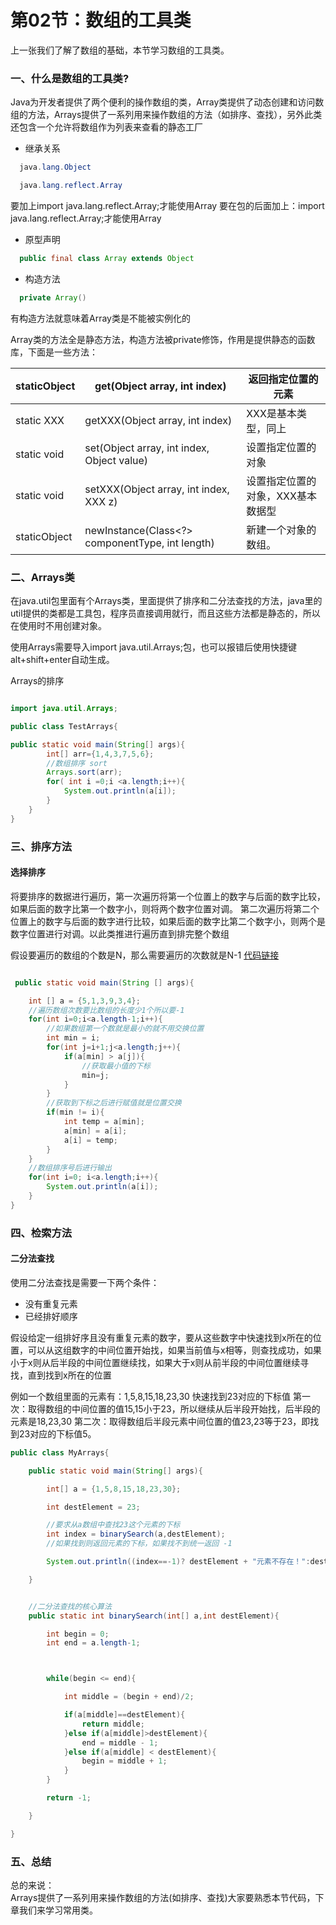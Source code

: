 # 第02节：数组的工具类

上一张我们了解了数组的基础，本节学习数组的工具类。

### 一、什么是数组的工具类?

Java为开发者提供了两个便利的操作数组的类，Array类提供了动态创建和访问数组的方法，Arrays提供了一系列用来操作数组的方法（如排序、查找），另外此类还包含一个允许将数组作为列表来查看的静态工厂

* 继承关系

``` java
  java.lang.Object

  java.lang.reflect.Array
```

  要加上import java.lang.reflect.Array;才能使用Array
  要在包的后面加上：import java.lang.reflect.Array;才能使用Array

* 原型声明
  
``` java
  public final class Array extends Object
```

* 构造方法

```java
  private Array()
```

  有构造方法就意味着Array类是不能被实例化的

  Array类的方法全是静态方法，构造方法被private修饰，作用是提供静态的函数库，下面是一些方法：

|staticObject|get(Object array, int index)|返回指定位置的元素|
|-----------------|---------------|--------------|
|static XXX|getXXX(Object array, int index)|XXX是基本类型，同上|
|static void|set(Object array, int index, Object value)|设置指定位置的对象|
|static void|setXXX(Object array, int index, XXX z)|设置指定位置的对象，XXX基本数据型|
|staticObject|newInstance(Class<?> componentType, int length)|新建一个对象的数组。|

### 二、Arrays类

在java.util包里面有个Arrays类，里面提供了排序和二分法查找的方法，java里的util提供的类都是工具包，程序员直接调用就行，而且这些方法都是静态的，所以在使用时不用创建对象。

使用Arrays需要导入import java.util.Arrays;包，也可以报错后使用快捷键alt+shift+enter自动生成。

Arrays的排序

```java

import java.util.Arrays;

public class TestArrays{

public static void main(String[] args){
        int[] arr={1,4,3,7,5,6};
        //数组排序 sort
        Arrays.sort(arr);
        for( int i =0;i <a.length;i++){
            System.out.println(a[i]);
        }
    }
}
```

### 三、排序方法

#### 选择排序

将要排序的数据进行遍历，第一次遍历将第一个位置上的数字与后面的数字比较，如果后面的数字比第一个数字小，则将两个数字位置对调。
第二次遍历将第二个位置上的数字与后面的数字进行比较，如果后面的数字比第二个数字小，则两个是数字位置进行对调。以此类推进行遍历直到排完整个数组

假设要遍历的数组的个数是N，那么需要遍历的次数就是N-1 [代码链接](https://github.com/xiaozhoulee/java-examples/tree/master/05-数组/第02节：排序方法/company/Array.java)

```java

 public static void main(String [] args){

    int [] a = {5,1,3,9,3,4};
    //遍历数组次数要比数组的长度少1个所以要-1
    for(int i=0;i<a.length-1;i++){
        //如果数组第一个数就是最小的就不用交换位置
        int min = i;
        for(int j=i+1;j<a.length;j++){
            if(a[min] > a[j]){
                //获取最小值的下标
                min=j;
            }
        }
        //获取到下标之后进行赋值就是位置交换
        if(min != i){
            int temp = a[min];
            a[min] = a[i];
            a[i] = temp;
        }
    }
    //数组排序号后进行输出
    for(int i=0; i<a.length;i++){
        System.out.println(a[i]);
    }
}
```

### 四、检索方法

#### 二分法查找

使用二分法查找是需要一下两个条件：

* 没有重复元素
* 已经排好顺序

假设给定一组排好序且没有重复元素的数字，要从这些数字中快速找到x所在的位置，可以从这组数字的中间位置开始找，如果当前值与x相等，则查找成功，如果小于x则从后半段的中间位置继续找，如果大于x则从前半段的中间位置继续寻找，直到找到x所在的位置

例如一个数组里面的元素有：1,5,8,15,18,23,30
快速找到23对应的下标值
第一次：取得数组的中间位置的值15,15小于23，所以继续从后半段开始找，后半段的元素是18,23,30
第二次：取得数组后半段元素中间位置的值23,23等于23，即找到23对应的下标值5。

``` java
public class MyArrays{

    public static void main(String[] args){

        int[] a = {1,5,8,15,18,23,30};

        int destElement = 23;

        //要求从a数组中查找23这个元素的下标
        int index = binarySearch(a,destElement);
        //如果找到则返回元素的下标，如果找不到统一返回 -1

        System.out.println((index==-1)? destElement + "元素不存在！":destElement + "在数组中的下标是：" + index);

    }


    //二分法查找的核心算法
    public static int binarySearch(int[] a,int destElement){

        int begin = 0;
        int end = a.length-1;



        while(begin <= end){

            int middle = (begin + end)/2;

            if(a[middle]==destElement){
                return middle;
            }else if(a[middle]>destElement){
                end = middle - 1;
            }else if(a[middle] < destElement){
                begin = middle + 1;
            }
        }

        return -1;

    }

}
```

### 五、总结

总的来说：  
Arrays提供了一系列用来操作数组的方法(如排序、查找)大家要熟悉本节代码，下章我们来学习常用类。